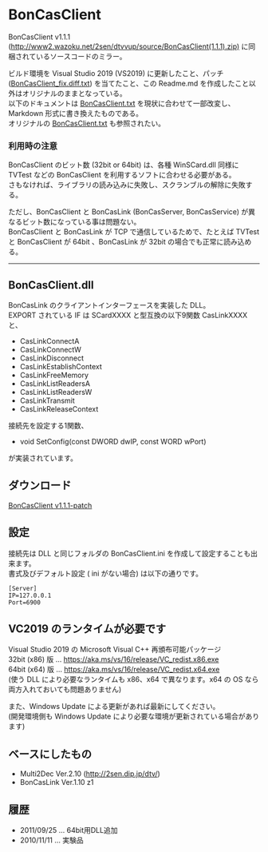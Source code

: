 
# BonCasClient

BonCasClient v1.1.1 (http://www2.wazoku.net/2sen/dtvvup/source/BonCasClient(1.1.1).zip) に同梱されているソースコードのミラー。

ビルド環境を Visual Studio 2019 (VS2019) に更新したこと、パッチ ([BonCasClient_fix.diff.txt](http://www2.wazoku.net/2sen/dtvvup/source/BonCasClient_fix.diff.txt)) を当てたこと、この Readme.md を作成したこと以外はオリジナルのままとなっている。  
以下のドキュメントは [BonCasClient.txt](BonCasClient.txt) を現状に合わせて一部改変し、Markdown 形式に書き換えたものである。  
オリジナルの [BonCasClient.txt](BonCasClient.txt) も参照されたい。

### 利用時の注意

BonCasClient のビット数 (32bit or 64bit) は、各種 WinSCard.dll 同様に TVTest などの BonCasClient を利用するソフトに合わせる必要がある。  
さもなければ、ライブラリの読み込みに失敗し、スクランブルの解除に失敗する。

ただし、BonCasClient と BonCasLink (BonCasServer, BonCasService) が異なるビット数になっている事は問題ない。  
BonCasClient と BonCasLink が TCP で通信しているためで、たとえば TVTest と BonCasClient が 64bit 、BonCasLink が 32bit の場合でも正常に読み込める。

----

## BonCasClient.dll

BonCasLink のクライアントインターフェースを実装した DLL。  
EXPORT されている IF は SCardXXXX と型互換の以下9関数 CasLinkXXXX と、
- CasLinkConnectA
- CasLinkConnectW
- CasLinkDisconnect
- CasLinkEstablishContext
- CasLinkFreeMemory
- CasLinkListReadersA
- CasLinkListReadersW
- CasLinkTransmit
- CasLinkReleaseContext

接続先を設定する1関数、

- void SetConfig(const DWORD dwIP, const WORD wPort)

が実装されています。

## ダウンロード

[BonCasClient v1.1.1-patch](https://github.com/mizunoko/BonCasClient/releases/download/v1.1.1-patch/BonCasClient_v1.1.1-patch.zip)

## 設定

接続先は DLL と同じフォルダの BonCasClient.ini を作成して設定することも出来ます。  
書式及びデフォルト設定 ( ini がない場合) は以下の通りです。

    [Server]
    IP=127.0.0.1
    Port=6900

## VC2019 のランタイムが必要です

Visual Studio 2019 の Microsoft Visual C++ 再頒布可能パッケージ  
32bit (x86) 版 … https://aka.ms/vs/16/release/VC_redist.x86.exe  
64bit (x64) 版 … https://aka.ms/vs/16/release/VC_redist.x64.exe  
(使う DLL により必要なランタイムも x86、x64 で異なります。x64 の OS なら両方入れておいても問題ありません)  

また、Windows Update による更新があれば最新にしてください。  
(開発環境側も Windows Update により必要な環境が更新されている場合があります)

## ベースにしたもの

- Multi2Dec Ver.2.10 (http://2sen.dip.jp/dtv/)
- BonCasLink Ver.1.10 z1

## 履歴

- 2011/09/25 … 64bit用DLL追加
- 2010/11/11 … 実験品

